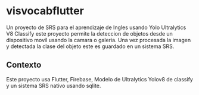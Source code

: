 # visvocabflutter

Un proyecto de SRS para el aprendizaje de Ingles usando Yolo Ultralytics V8 Classify 
este proyecto permite la deteccion de objetos desde un dispositivo movil usando la camara
o galeria. Una vez procesada la imagen y detectada la clase del objeto este es guardado en
un sistema SRS.

## Contexto

Este proyecto usa Flutter, Firebase, Modelo de Ultralytics Yolov8 de classify y un sistema SRS nativo usando sqlite.
